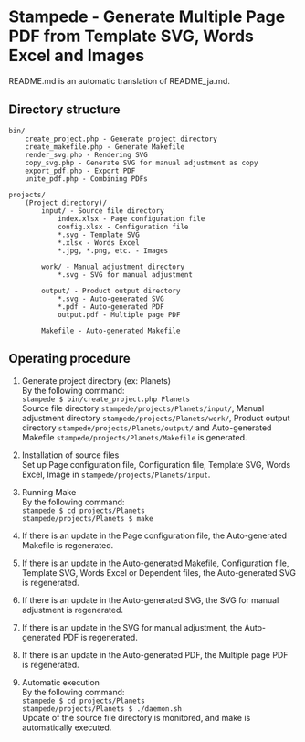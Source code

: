 # Stampede - Generate Multiple Page PDF from Template SVG, Words Excel and Images

README.md is an automatic translation of README_ja.md.

## Directory structure

	bin/
		create_project.php - Generate project directory
		create_makefile.php - Generate Makefile
		render_svg.php - Rendering SVG
		copy_svg.php - Generate SVG for manual adjustment as copy
		export_pdf.php - Export PDF
		unite_pdf.php - Combining PDFs

	projects/
		(Project directory)/
			input/ - Source file directory
				index.xlsx - Page configuration file
				config.xlsx - Configuration file
				*.svg - Template SVG
				*.xlsx - Words Excel
				*.jpg, *.png, etc. - Images

			work/ - Manual adjustment directory
				*.svg - SVG for manual adjustment

			output/ - Product output directory
				*.svg - Auto-generated SVG
				*.pdf - Auto-generated PDF
				output.pdf - Multiple page PDF

			Makefile - Auto-generated Makefile

## Operating procedure
1. Generate project directory (ex: Planets)  
By the following command:  
```stampede $ bin/create_project.php Planets```  
Source file directory ```stampede/projects/Planets/input/```, Manual adjustment directory ```stampede/projects/Planets/work/```, Product output directory ```stampede/projects/Planets/output/``` and Auto-generated Makefile ```stampede/projects/Planets/Makefile``` is generated.

1. Installation of source files  
Set up Page configuration file, Configuration file, Template SVG, Words Excel, Image in ```stampede/projects/Planets/input```.

1. Running Make  
By the following command:  
```stampede $ cd projects/Planets```  
```stampede/projects/Planets $ make```  
 1. If there is an update in the Page configuration file, the Auto-generated Makefile is regenerated.
 1. If there is an update in the Auto-generated Makefile, Configuration file, Template SVG, Words Excel or Dependent files, the Auto-generated SVG is regenerated.
 1. If there is an update in the Auto-generated SVG, the SVG for manual adjustment is regenerated.
 1. If there is an update in the SVG for manual adjustment, the Auto-generated PDF is regenerated.
 1. If there is an update in the Auto-generated PDF, the Multiple page PDF is regenerated.

1. Automatic execution  
By the following command:  
```stampede $ cd projects/Planets```  
```stampede/projects/Planets $ ./daemon.sh```  
Update of the source file directory is monitored, and make is automatically executed.
